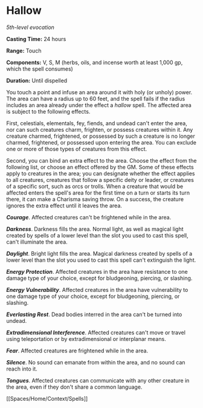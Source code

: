 # Hallow

*5th-level evocation*

**Casting Time:** 24 hours

**Range:** Touch

**Components:** V, S, M (herbs, oils, and incense worth at least 1,000 gp, which the spell consumes)

**Duration:** Until dispelled

You touch a point and infuse an area around it with holy (or unholy) power. The area can have a radius up to 60 feet, and the spell fails if the radius includes an area already under the effect a *hallow* spell. The affected area is subject to the following effects.

First, celestials, elementals, fey, fiends, and undead can't enter the area, nor can such creatures charm, frighten, or possess creatures within it. Any creature charmed, frightened, or possessed by such a creature is no longer charmed, frightened, or possessed upon entering the area. You can exclude one or more of those types of creatures from this effect.

Second, you can bind an extra effect to the area. Choose the effect from the following list, or choose an effect offered by the GM. Some of these effects apply to creatures in the area; you can designate whether the effect applies to all creatures, creatures that follow a specific deity or leader, or creatures of a specific sort, such as orcs or trolls. When a creature that would be affected enters the spell's area for the first time on a turn or starts its turn there, it can make a Charisma saving throw. On a success, the creature ignores the extra effect until it leaves the area.

***Courage***. Affected creatures can't be frightened while in the area.

***Darkness***. Darkness fills the area. Normal light, as well as magical light created by spells of a lower level than the slot you used to cast this spell, can't illuminate the area.

***Daylight***. Bright light fills the area. Magical darkness created by spells of a lower level than the slot you used to cast this spell can't extinguish the light.

***Energy Protection***. Affected creatures in the area have resistance to one damage type of your choice, except for bludgeoning, piercing, or slashing.

***Energy Vulnerability***. Affected creatures in the area have vulnerability to one damage type of your choice, except for bludgeoning, piercing, or slashing.

***Everlasting Rest***. Dead bodies interred in the area can't be turned into undead.

***Extradimensional Interference***. Affected creatures can't move or travel using teleportation or by extradimensional or interplanar means.

***Fear***. Affected creatures are frightened while in the area.

***Silence***. No sound can emanate from within the area, and no sound can reach into it.

***Tongues***. Affected creatures can communicate with any other creature in the area, even if they don't share a common language.


[[Spaces/Home/Context/Spells]]